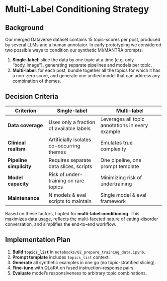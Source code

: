 # Multi-Label Conditioning Strategy

## Background

Our merged Dataverse dataset contains 15 topic-scores per post, produced by several LLMs and a human annotator. In early prototyping we considered two possible ways to condition our synthetic MI/MANTRA prompts:

1. **Single-label**: slice the data by one topic at a time (e.g. only “body_image”), generating separate pipelines and models per topic.  
2. **Multi-label**: for each post, bundle together all the topics for which it has a non-zero score, and generate one unified model that can address any combination of themes.

## Decision Criteria

| Criterion              | Single-label                             | Multi-label                                 |
|------------------------|------------------------------------------|---------------------------------------------|
| **Data coverage**      | Uses only a fraction of available labels | Leverages all topic annotations in every example |
| **Clinical realism**   | Artificially isolates co-occurring themes | Emulates true complexity |
| **Pipeline simplicity**| Requires separate data slices, scripts   | One pipeline, one prompt template           |
| **Model capacity**     | Risk of under-training on rare topics    | Minimizing risk of undertraining |
| **Maintenance**        | N models & eval scripts to maintain       | Single model & eval framework               |

Based on these factors, I opted for **multi-label conditioning**. This maximizes data usage, reflects the multi-faceted nature of eating-disorder conversation, and simplifies the end-to-end workflow.

## Implementation Plan

1. **Build `topics_list`** in `notebooks/02_prepare_training_data.ipynb`.  
2. **Prompt template** includes `topics_list` context.  
3. **Generate** all synthetic examples in one go (no topic-stratified slicing).  
4. **Fine-tune** with QLoRA on fused instruction–response pairs.  
5. **Evaluate** model’s responsiveness to arbitrary topic combinations.
